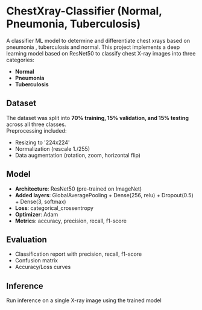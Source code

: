 # ChestXray-Classifier (Normal, Pneumonia, Tuberculosis)
A classifier ML model to determine and differentiate chest xrays based on pneumonia , tuberculosis and normal.
This project implements a deep learning model based on ResNet50 to classify chest X-ray images into three categories:
- **Normal**
- **Pneumonia**
- **Tuberculosis**

## Dataset
The dataset was split into **70% training, 15% validation, and 15% testing** across all three classes.  
Preprocessing included:
- Resizing to '224x224'
- Normalization (rescale 1./255)
- Data augmentation (rotation, zoom, horizontal flip)

## Model
- **Architecture**: ResNet50 (pre-trained on ImageNet)
- **Added layers**: GlobalAveragePooling + Dense(256, relu) + Dropout(0.5) + Dense(3, softmax)
- **Loss**: categorical_crossentropy  
- **Optimizer**: Adam  
- **Metrics**: accuracy, precision, recall, f1-score

## Evaluation
- Classification report with precision, recall, f1-score
- Confusion matrix
- Accuracy/Loss curves

## Inference
Run inference on a single X-ray image using the trained model